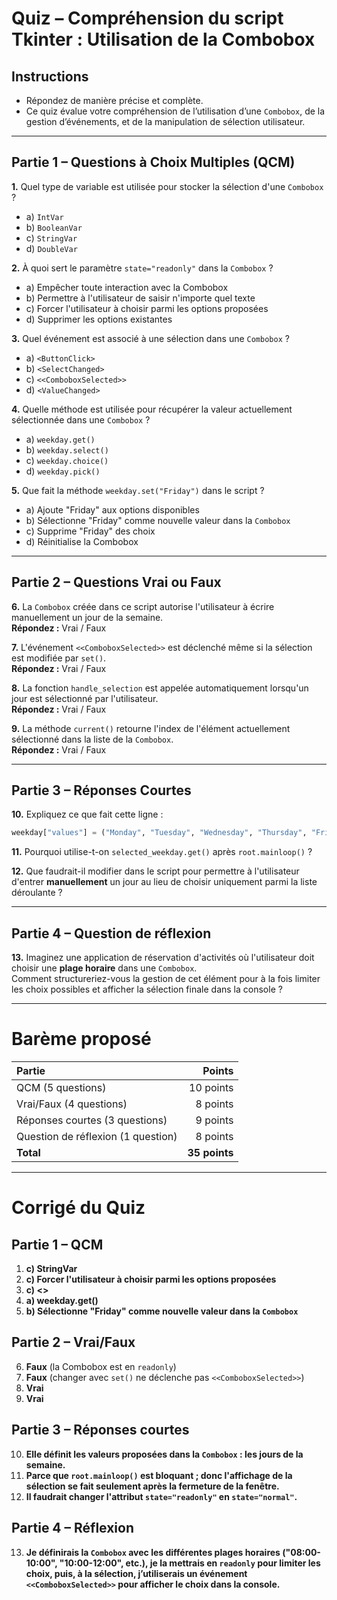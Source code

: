 

# **Quiz – Compréhension du script Tkinter : Utilisation de la Combobox**

## Instructions
- Répondez de manière précise et complète.
- Ce quiz évalue votre compréhension de l’utilisation d’une `Combobox`, de la gestion d’événements, et de la manipulation de sélection utilisateur.

---

## **Partie 1 – Questions à Choix Multiples (QCM)**

**1.** Quel type de variable est utilisée pour stocker la sélection d'une `Combobox` ?
- a) `IntVar`
- b) `BooleanVar`
- c) `StringVar`
- d) `DoubleVar`

**2.** À quoi sert le paramètre `state="readonly"` dans la `Combobox` ?
- a) Empêcher toute interaction avec la Combobox
- b) Permettre à l'utilisateur de saisir n'importe quel texte
- c) Forcer l'utilisateur à choisir parmi les options proposées
- d) Supprimer les options existantes

**3.** Quel événement est associé à une sélection dans une `Combobox` ?
- a) `<ButtonClick>`
- b) `<SelectChanged>`
- c) `<<ComboboxSelected>>`
- d) `<ValueChanged>`

**4.** Quelle méthode est utilisée pour récupérer la valeur actuellement sélectionnée dans une `Combobox` ?
- a) `weekday.get()`
- b) `weekday.select()`
- c) `weekday.choice()`
- d) `weekday.pick()`

**5.** Que fait la méthode `weekday.set("Friday")` dans le script ?
- a) Ajoute "Friday" aux options disponibles
- b) Sélectionne "Friday" comme nouvelle valeur dans la `Combobox`
- c) Supprime "Friday" des choix
- d) Réinitialise la Combobox

---

## **Partie 2 – Questions Vrai ou Faux**

**6.** La `Combobox` créée dans ce script autorise l'utilisateur à écrire manuellement un jour de la semaine.  
**Répondez :** Vrai / Faux

**7.** L'événement `<<ComboboxSelected>>` est déclenché même si la sélection est modifiée par `set()`.  
**Répondez :** Vrai / Faux

**8.** La fonction `handle_selection` est appelée automatiquement lorsqu'un jour est sélectionné par l'utilisateur.  
**Répondez :** Vrai / Faux

**9.** La méthode `current()` retourne l'index de l'élément actuellement sélectionné dans la liste de la `Combobox`.  
**Répondez :** Vrai / Faux

---

## **Partie 3 – Réponses Courtes**

**10.** Expliquez ce que fait cette ligne :
```python
weekday["values"] = ("Monday", "Tuesday", "Wednesday", "Thursday", "Friday")
```

**11.** Pourquoi utilise-t-on `selected_weekday.get()` après `root.mainloop()` ?

**12.** Que faudrait-il modifier dans le script pour permettre à l'utilisateur d'entrer **manuellement** un jour au lieu de choisir uniquement parmi la liste déroulante ?

---

## **Partie 4 – Question de réflexion**

**13.** Imaginez une application de réservation d'activités où l'utilisateur doit choisir une **plage horaire** dans une `Combobox`.  
Comment structureriez-vous la gestion de cet élément pour à la fois limiter les choix possibles et afficher la sélection finale dans la console ?

---

# **Barème proposé**

| Partie | Points |
|:------|------:|
| QCM (5 questions) | 10 points |
| Vrai/Faux (4 questions) | 8 points |
| Réponses courtes (3 questions) | 9 points |
| Question de réflexion (1 question) | 8 points |
| **Total** | **35 points** |

---

#  **Corrigé du Quiz**

## Partie 1 – QCM
1. **c) StringVar**  
2. **c) Forcer l'utilisateur à choisir parmi les options proposées**  
3. **c) <<ComboboxSelected>>**  
4. **a) weekday.get()**  
5. **b) Sélectionne "Friday" comme nouvelle valeur dans la `Combobox`**

## Partie 2 – Vrai/Faux
6. **Faux** (la Combobox est en `readonly`)  
7. **Faux** (changer avec `set()` ne déclenche pas `<<ComboboxSelected>>`)  
8. **Vrai**  
9. **Vrai**

## Partie 3 – Réponses courtes
10. **Elle définit les valeurs proposées dans la `Combobox` : les jours de la semaine.**  
11. **Parce que `root.mainloop()` est bloquant ; donc l'affichage de la sélection se fait seulement après la fermeture de la fenêtre.**  
12. **Il faudrait changer l'attribut `state="readonly"` en `state="normal"`.**

## Partie 4 – Réflexion
13. **Je définirais la `Combobox` avec les différentes plages horaires ("08:00-10:00", "10:00-12:00", etc.), je la mettrais en `readonly` pour limiter les choix, puis, à la sélection, j’utiliserais un événement `<<ComboboxSelected>>` pour afficher le choix dans la console.**

